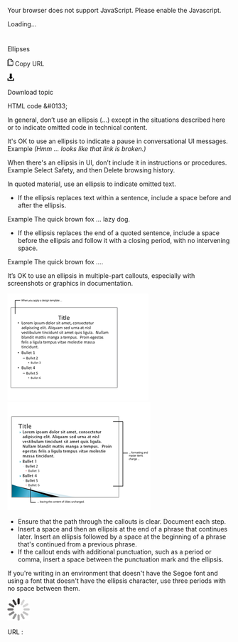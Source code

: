 Your browser does not support JavaScript. Please enable the Javascript.

Loading...

# 

Ellipses

![Copy URL](ellipses_files/Copy.png)
Copy URL

![Download](ellipses_files/Download.png)

Download topic

HTML code &\#0133;

In
general, don’t use an ellipsis (…) except in the situations
described here or to indicate omitted code in technical content. 

It's OK to use an ellipsis to indicate a pause in conversational UI messages.
Example *(Hmm ... looks like that link is broken.)*

When there's an ellipsis in UI, don’t include it in instructions or procedures.
Example Select Safety, and then Delete browsing history.

In quoted material, use an ellipsis to indicate omitted text.

  - If the ellipsis replaces text within a sentence, include a space before and after the ellipsis.

 Example The quick brown fox … lazy dog.

  - If
    the ellipsis replaces the end of a quoted sentence, include a
    space before the ellipsis and follow it with a closing period,
    with no intervening space. 

 Example The quick brown fox ….

It’s OK to use an ellipsis in multiple-part callouts, especially with screenshots or graphics in documentation. 

![](ellipses_files/2036405554.png)![](ellipses_files/2085992510.png)

  - Ensure that the path through the callouts is clear. Document each step.
  - Insert a space and then an ellipsis at the end of a phrase that continues later.
    Insert an ellipsis followed by a space at the beginning of a phrase that's continued from a previous phrase.
  - If
    the callout ends with additional punctuation, such as a
    period or comma, insert a space between the punctuation mark and
    the ellipsis.

If
you're writing in an environment that doesn't have the Segoe
font and using a font that doesn't have the
ellipsis character, use three periods with no space between them.

![In progress](ellipses_files/activity-large.gif)

URL :
